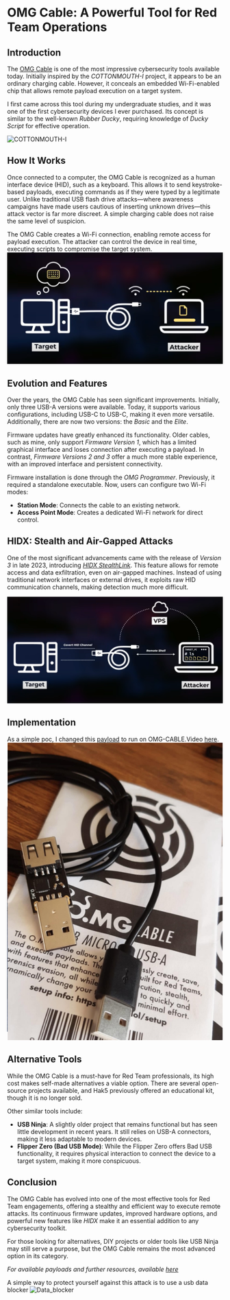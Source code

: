 # OMG Cable: A Powerful Tool for Red Team Operations  

## Introduction  

The [OMG Cable](https://shop.hak5.org/products/omg-cable) is one of the most impressive cybersecurity tools available today. Initially inspired by the *COTTONMOUTH-I* project, it appears to be an ordinary charging cable. However, it conceals an embedded Wi-Fi-enabled chip that allows remote payload execution on a target system.  

I first came across this tool during my undergraduate studies, and it was one of the first cybersecurity devices I ever purchased. Its concept is similar to the well-known *Rubber Ducky*, requiring knowledge of *Ducky Script* for effective operation.  

![COTTONMOUTH-I]([https://guide-images.cdn.ifixit.com/igi/HPCHW1N3vpLowRXa.standard](https://upload.wikimedia.org/wikipedia/commons/thumb/8/85/NSA_COTTONMOUTH-I.jpg/640px-NSA_COTTONMOUTH-I.jpg))

## How It Works  

Once connected to a computer, the OMG Cable is recognized as a human interface device (HID), such as a keyboard. This allows it to send keystroke-based payloads, executing commands as if they were typed by a legitimate user. Unlike traditional USB flash drive attacks—where awareness campaigns have made users cautious of inserting unknown drives—this attack vector is far more discreet. A simple charging cable does not raise the same level of suspicion.  

The OMG Cable creates a Wi-Fi connection, enabling remote access for payload execution. The attacker can control the device in real time, executing scripts to compromise the target system.  
![OMG-Cable1](DATA/2025-03-20_15-35.io.png)


## Evolution and Features  

Over the years, the OMG Cable has seen significant improvements. Initially, only three USB-A versions were available. Today, it supports various configurations, including USB-C to USB-C, making it even more versatile. Additionally, there are now two versions: the *Basic* and the *Elite*.  

Firmware updates have greatly enhanced its functionality. Older cables, such as mine, only support *Firmware Version 1*, which has a limited graphical interface and loses connection after executing a payload. In contrast, *Firmware Versions 2 and 3* offer a much more stable experience, with an improved interface and persistent connectivity.  

Firmware installation is done through the *OMG Programmer*. Previously, it required a standalone executable. Now, users can configure two Wi-Fi modes:  

- **Station Mode**: Connects the cable to an existing network.  
- **Access Point Mode**: Creates a dedicated Wi-Fi network for direct control.  

## HIDX: Stealth and Air-Gapped Attacks  

One of the most significant advancements came with the release of *Version 3* in late 2023, introducing [*HIDX StealthLink*](https://github.com/O-MG/O.MG-Firmware/wiki/HIDX-StealthLink). This feature allows for remote access and data exfiltration, even on air-gapped machines. Instead of using traditional network interfaces or external drives, it exploits raw HID communication channels, making detection much more difficult.  

![HIDX](DATA/2025-03-20_15-37-2.io.png)

## Implementation 
As a simple poc, I changed this [payload](https://payloadhub.com/blogs/payloads/windows-repair?_pos=1&_sid=d160a6ea0&_ss=r) to run on OMG-CABLE.Video [here](https://youtube.com/shorts/8Tw9N5yCq0M?si=AvyTGYA-3J1TtSvW).
[![POC](DATA/2025-03-20_15-34.io.png)]([https://www.youtube.com/watch?v=HxkOUcvgN54](https://youtube.com/shorts/8Tw9N5yCq0M?si=AvyTGYA-3J1TtSvW))

## Alternative Tools  

While the OMG Cable is a must-have for Red Team professionals, its high cost makes self-made alternatives a viable option. There are several open-source projects available, and Hak5 previously offered an educational kit, though it is no longer sold.  

Other similar tools include:  

- **USB Ninja**: A slightly older project that remains functional but has seen little development in recent years. It still relies on USB-A connectors, making it less adaptable to modern devices.  
- **Flipper Zero (Bad USB Mode)**: While the Flipper Zero offers Bad USB functionality, it requires physical interaction to connect the device to a target system, making it more conspicuous.  

## Conclusion  

The OMG Cable has evolved into one of the most effective tools for Red Team engagements, offering a stealthy and efficient way to execute remote attacks. Its continuous firmware updates, improved hardware options, and powerful new features like *HIDX* make it an essential addition to any cybersecurity toolkit.  

For those looking for alternatives, DIY projects or older tools like USB Ninja may still serve a purpose, but the OMG Cable remains the most advanced option in its category.  

*For available payloads and further resources, available [here](https://payloadhub.com/blogs/payloads)* 

A simple way to protect yourself against this attack is to use a usb data blocker
![Data_blocker](https://m.media-amazon.com/images/I/71FtF1Gdw4L.jpg)
